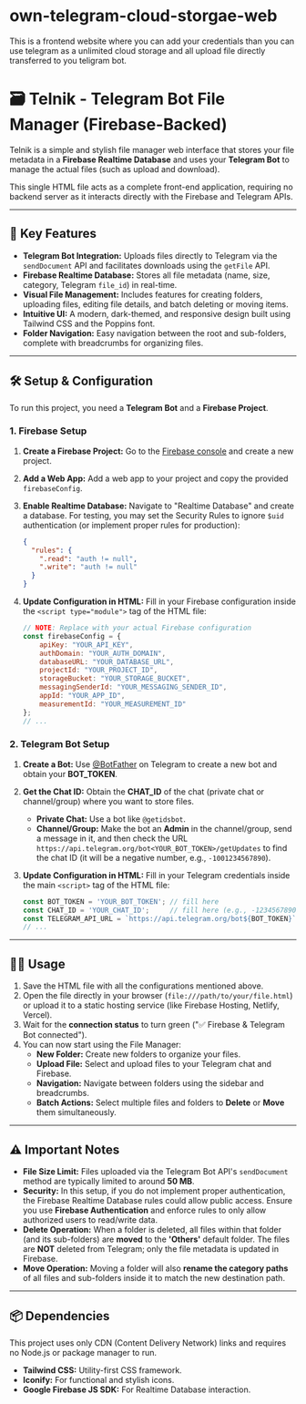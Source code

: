 # own-telegram-cloud-storgae-web
This is a frontend website where you can add your credentials than you can use telegram as a unlimited cloud storage and all upload file directly transferred  to you teligram bot.

# 🗃️ Telnik - Telegram Bot File Manager (Firebase-Backed)

Telnik is a simple and stylish file manager web interface that stores your file metadata in a **Firebase Realtime Database** and uses your **Telegram Bot** to manage the actual files (such as upload and download).

This single HTML file acts as a complete front-end application, requiring no backend server as it interacts directly with the Firebase and Telegram APIs.

---

## 🚀 Key Features

* **Telegram Bot Integration:** Uploads files directly to Telegram via the `sendDocument` API and facilitates downloads using the `getFile` API.
* **Firebase Realtime Database:** Stores all file metadata (name, size, category, Telegram `file_id`) in real-time.
* **Visual File Management:** Includes features for creating folders, uploading files, editing file details, and batch deleting or moving items.
* **Intuitive UI:** A modern, dark-themed, and responsive design built using Tailwind CSS and the Poppins font.
* **Folder Navigation:** Easy navigation between the root and sub-folders, complete with breadcrumbs for organizing files.

---

## 🛠️ Setup & Configuration

To run this project, you need a **Telegram Bot** and a **Firebase Project**.

### 1. Firebase Setup

1.  **Create a Firebase Project:** Go to the [Firebase console](https://console.firebase.google.com/) and create a new project.
2.  **Add a Web App:** Add a web app to your project and copy the provided `firebaseConfig`.
3.  **Enable Realtime Database:** Navigate to "Realtime Database" and create a database. For testing, you may set the Security Rules to ignore `$uid` authentication (or implement proper rules for production):
    ```json
    {
      "rules": {
        ".read": "auth != null",
        ".write": "auth != null"
      }
    }
    ```
4.  **Update Configuration in HTML:** Fill in your Firebase configuration inside the `<script type="module">` tag of the HTML file:

    ```javascript
    // NOTE: Replace with your actual Firebase configuration
    const firebaseConfig = {
        apiKey: "YOUR_API_KEY",
        authDomain: "YOUR_AUTH_DOMAIN",
        databaseURL: "YOUR_DATABASE_URL",
        projectId: "YOUR_PROJECT_ID",
        storageBucket: "YOUR_STORAGE_BUCKET",
        messagingSenderId: "YOUR_MESSAGING_SENDER_ID",
        appId: "YOUR_APP_ID",
        measurementId: "YOUR_MEASUREMENT_ID"
    };
    // ...
    ```

### 2. Telegram Bot Setup

1.  **Create a Bot:** Use [@BotFather](https://t.me/BotFather) on Telegram to create a new bot and obtain your **BOT\_TOKEN**.
2.  **Get the Chat ID:** Obtain the **CHAT\_ID** of the chat (private chat or channel/group) where you want to store files.
    * **Private Chat:** Use a bot like `@getidsbot`.
    * **Channel/Group:** Make the bot an **Admin** in the channel/group, send a message in it, and then check the URL `https://api.telegram.org/bot<YOUR_BOT_TOKEN>/getUpdates` to find the chat ID (it will be a negative number, e.g., `-1001234567890`).
3.  **Update Configuration in HTML:** Fill in your Telegram credentials inside the main `<script>` tag of the HTML file:

    ```javascript
    const BOT_TOKEN = 'YOUR_BOT_TOKEN'; // fill here
    const CHAT_ID = 'YOUR_CHAT_ID';     // fill here (e.g., -1234567890)
    const TELEGRAM_API_URL = `https://api.telegram.org/bot${BOT_TOKEN}`;
    // ...
    ```

---

## 👨‍💻 Usage

1.  Save the HTML file with all the configurations mentioned above.
2.  Open the file directly in your browser (`file:///path/to/your/file.html`) or upload it to a static hosting service (like Firebase Hosting, Netlify, Vercel).
3.  Wait for the **connection status** to turn green ("✅ Firebase & Telegram Bot connected").
4.  You can now start using the File Manager:
    * **New Folder:** Create new folders to organize your files.
    * **Upload File:** Select and upload files to your Telegram chat and Firebase.
    * **Navigation:** Navigate between folders using the sidebar and breadcrumbs.
    * **Batch Actions:** Select multiple files and folders to **Delete** or **Move** them simultaneously.

---

## ⚠️ Important Notes

* **File Size Limit:** Files uploaded via the Telegram Bot API's `sendDocument` method are typically limited to around **50 MB**.
* **Security:** In this setup, if you do not implement proper authentication, the Firebase Realtime Database rules could allow public access. Ensure you use **Firebase Authentication** and enforce rules to only allow authorized users to read/write data.
* **Delete Operation:** When a folder is deleted, all files within that folder (and its sub-folders) are **moved** to the **'Others'** default folder. The files are **NOT** deleted from Telegram; only the file metadata is updated in Firebase.
* **Move Operation:** Moving a folder will also **rename the category paths** of all files and sub-folders inside it to match the new destination path.

---

## 📦 Dependencies

This project uses only CDN (Content Delivery Network) links and requires no Node.js or package manager to run.

* **Tailwind CSS:** Utility-first CSS framework.
* **Iconify:** For functional and stylish icons.
* **Google Firebase JS SDK:** For Realtime Database interaction.
